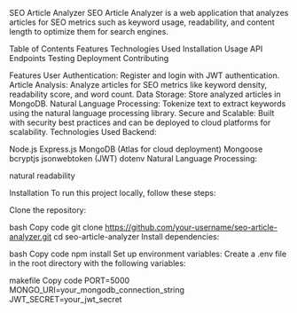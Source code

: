 SEO Article Analyzer
SEO Article Analyzer is a web application that analyzes articles for SEO metrics such as keyword usage, readability, and content length to optimize them for search engines.

Table of Contents
Features
Technologies Used
Installation
Usage
API Endpoints
Testing
Deployment
Contributing

Features
User Authentication: Register and login with JWT authentication.
Article Analysis: Analyze articles for SEO metrics like keyword density, readability score, and word count.
Data Storage: Store analyzed articles in MongoDB.
Natural Language Processing: Tokenize text to extract keywords using the natural language processing library.
Secure and Scalable: Built with security best practices and can be deployed to cloud platforms for scalability.
Technologies Used
Backend:

Node.js
Express.js
MongoDB (Atlas for cloud deployment)
Mongoose
bcryptjs
jsonwebtoken (JWT)
dotenv
Natural Language Processing:

natural
readability

Installation
To run this project locally, follow these steps:

Clone the repository:

bash
Copy code
git clone https://github.com/your-username/seo-article-analyzer.git
cd seo-article-analyzer
Install dependencies:

bash
Copy code
npm install
Set up environment variables:
Create a .env file in the root directory with the following variables:

makefile
Copy code
PORT=5000
MONGO_URI=your_mongodb_connection_string
JWT_SECRET=your_jwt_secret


